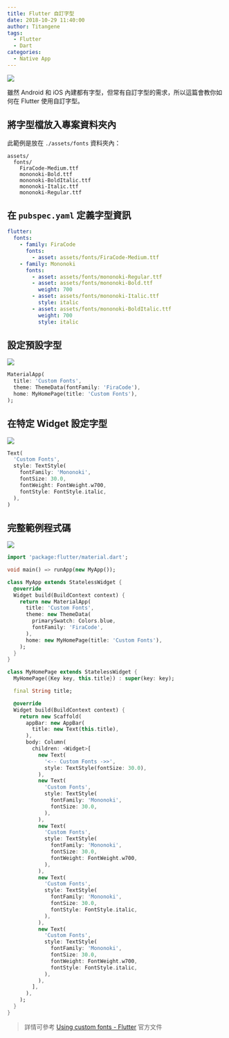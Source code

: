 ```yaml
---
title: Flutter 自訂字型
date: 2018-10-29 11:40:00
author: Titangene
tags:
  - Flutter
  - Dart
categories:
  - Native App
---
```


![](/images/cover/flutter.jpg)

雖然 Android 和 iOS 內建都有字型，但常有自訂字型的需求，所以這篇會教你如何在 Flutter 使用自訂字型。

<!-- more -->

## 將字型檔放入專案資料夾內
此範例是放在 `./assets/fonts` 資料夾內：

```
assets/
  fonts/
    FiraCode-Medium.ttf
    mononoki-Bold.ttf
    mononoki-BoldItalic.ttf
    mononoki-Italic.ttf
    mononoki-Regular.ttf
```

## 在 `pubspec.yaml` 定義字型資訊

```yaml
flutter:
  fonts:
    - family: FiraCode
      fonts:
        - asset: assets/fonts/FiraCode-Medium.ttf
    - family: Mononoki
      fonts:
        - asset: assets/fonts/mononoki-Regular.ttf
        - asset: assets/fonts/mononoki-Bold.ttf
          weight: 700
        - asset: assets/fonts/mononoki-Italic.ttf
          style: italic
        - asset: assets/fonts/mononoki-BoldItalic.ttf
          weight: 700
          style: italic
```

## 設定預設字型

![](/images/flutter-custom-fonts/flutter_set-default-font.png)

```dart
MaterialApp(
  title: 'Custom Fonts',
  theme: ThemeData(fontFamily: 'FiraCode'),
  home: MyHomePage(title: 'Custom Fonts'),
);
```

## 在特定 Widget 設定字型

![](/images/flutter-custom-fonts/flutter_set-the-font-on-a-specific-widget.png)

```dart
Text(
  'Custom Fonts',
  style: TextStyle(
    fontFamily: 'Mononoki',
    fontSize: 30.0,
    fontWeight: FontWeight.w700,
    fontStyle: FontStyle.italic,
  ),
)
```

## 完整範例程式碼

![](/images/flutter-custom-fonts/flutter_custom-fonts_demo.png)

```dart
import 'package:flutter/material.dart';

void main() => runApp(new MyApp());

class MyApp extends StatelessWidget {
  @override
  Widget build(BuildContext context) {
    return new MaterialApp(
      title: 'Custom Fonts',
      theme: new ThemeData(
        primarySwatch: Colors.blue,
        fontFamily: 'FiraCode',
      ),
      home: new MyHomePage(title: 'Custom Fonts'),
    );
  }
}

class MyHomePage extends StatelessWidget {
  MyHomePage({Key key, this.title}) : super(key: key);

  final String title;

  @override
  Widget build(BuildContext context) {
    return new Scaffold(
      appBar: new AppBar(
        title: new Text(this.title),
      ),
      body: Column(
        children: <Widget>[
          new Text(
            '<-- Custom Fonts ->>',
            style: TextStyle(fontSize: 30.0),
          ),
          new Text(
            'Custom Fonts',
            style: TextStyle(
              fontFamily: 'Mononoki',
              fontSize: 30.0,
            ),
          ),
          new Text(
            'Custom Fonts',
            style: TextStyle(
              fontFamily: 'Mononoki',
              fontSize: 30.0,
              fontWeight: FontWeight.w700,
            ),
          ),
          new Text(
            'Custom Fonts',
            style: TextStyle(
              fontFamily: 'Mononoki',
              fontSize: 30.0,
              fontStyle: FontStyle.italic,
            ),
          ),
          new Text(
            'Custom Fonts',
            style: TextStyle(
              fontFamily: 'Mononoki',
              fontSize: 30.0,
              fontWeight: FontWeight.w700,
              fontStyle: FontStyle.italic,
            ),
          ),
        ],
      ),
    );
  }
}

```

> 詳情可參考 [Using custom fonts - Flutter](https://flutter.io/cookbook/design/fonts/) 官方文件
